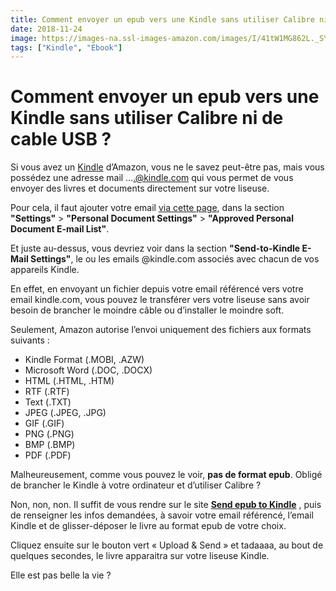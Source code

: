 ```yaml
---
title: Comment envoyer un epub vers une Kindle sans utiliser Calibre ni de cable USB ?
date: 2018-11-24
image: https://images-na.ssl-images-amazon.com/images/I/41tW1MG862L._SY355_.jpg
tags: ["Kindle", "Ebook"]
---
```


# Comment envoyer un epub vers une Kindle sans utiliser Calibre ni de cable USB ?

Si vous avez un [Kindle](https://www.amazon.fr/dp/B00QJDO0QC) d’Amazon, vous ne le savez peut-être pas, mais vous possédez une adresse mail ….@kindle.com qui vous permet de vous envoyer des livres et documents directement sur votre liseuse.

Pour cela, il faut ajouter votre email [via cette page](https://www.amazon.com/hz/mycd/myx#/home/settings/payment?tag=amazon0d16-21), dans la section **"Settings"** > **"Personal Document Settings"** > **"Approved Personal Document E-mail List"**.

Et juste au-dessus, vous devriez voir dans la section **"Send-to-Kindle E-Mail Settings"**, le ou les emails @kindle.com associés avec chacun de vos appareils Kindle.




En effet, en envoyant un fichier depuis votre email référencé vers votre email kindle.com, vous pouvez le transférer vers votre liseuse sans avoir besoin de brancher le moindre câble ou d’installer le moindre soft.

Seulement, Amazon autorise l’envoi uniquement des fichiers aux formats suivants :

- Kindle Format (.MOBI, .AZW)
- Microsoft Word (.DOC, .DOCX)
- HTML (.HTML, .HTM)
- RTF (.RTF)
- Text (.TXT)
- JPEG (.JPEG, .JPG)
- GIF (.GIF)
- PNG (.PNG)
- BMP (.BMP)
- PDF (.PDF)

Malheureusement, comme vous pouvez le voir, **pas de format epub**. Obligé de brancher le Kindle à votre ordinateur et d’utiliser Calibre ?

Non, non, non. Il suffit de vous rendre sur le site [**Send epub to Kindle**](https://www.sendepubtokindle.com/) , puis de renseigner les infos demandées, à savoir votre email référencé, l’email Kindle et de glisser-déposer le livre au format epub de votre choix.



Cliquez ensuite sur le bouton vert « Upload & Send » et tadaaaa, au bout de quelques secondes, le livre apparaitra sur votre liseuse Kindle.

Elle est pas belle la vie ?
